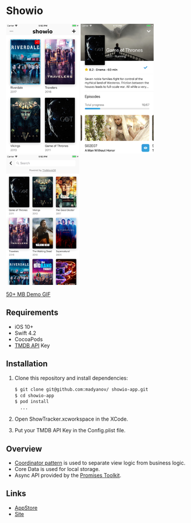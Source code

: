 # Showio

<p>
    <img src="assets/screen-1.png" width="200" />
    <img src="assets/screen-2.png" width="200" />
    <img src="assets/screen-3.png" width="200" />
</p>

[50+ MB Demo GIF](assets/demo.gif)

## Requirements

- iOS 10+
- Swift 4.2
- CocoaPods
- [TMDB API](https://www.themoviedb.org/documentation/api) Key

## Installation

1. Clone this repository and install dependencies:

    ```bash
    $ git clone git@github.com:madyanov/ showio-app.git
    $ cd showio-app
    $ pod install
      ...
    ```

2. Open ShowTracker.xcworkspace in the XCode.

3. Put your TMDB API Key in the Config.plist file.

## Overview

- [Coordinator pattern](http://khanlou.com/2015/10/coordinators-redux/) is used to separate view logic from business logic.
- Core Data is used for local storage.
- Async API provided by the [Promises Toolkit](https://github.com/madyanov/Promises).

## Links

- [AppStore](https://itunes.apple.com/app/id1445035408)
- [Site](https://madyanov.com/showio/)
